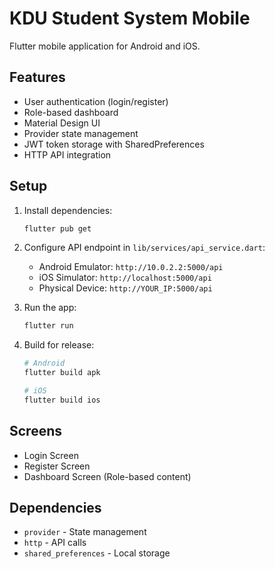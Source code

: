 # KDU Student System Mobile

Flutter mobile application for Android and iOS.

## Features
- User authentication (login/register)
- Role-based dashboard
- Material Design UI
- Provider state management
- JWT token storage with SharedPreferences
- HTTP API integration

## Setup

1. Install dependencies:
   ```bash
   flutter pub get
   ```

2. Configure API endpoint in `lib/services/api_service.dart`:
   - Android Emulator: `http://10.0.2.2:5000/api`
   - iOS Simulator: `http://localhost:5000/api`
   - Physical Device: `http://YOUR_IP:5000/api`

3. Run the app:
   ```bash
   flutter run
   ```

4. Build for release:
   ```bash
   # Android
   flutter build apk
   
   # iOS
   flutter build ios
   ```

## Screens
- Login Screen
- Register Screen  
- Dashboard Screen (Role-based content)

## Dependencies
- `provider` - State management
- `http` - API calls
- `shared_preferences` - Local storage
